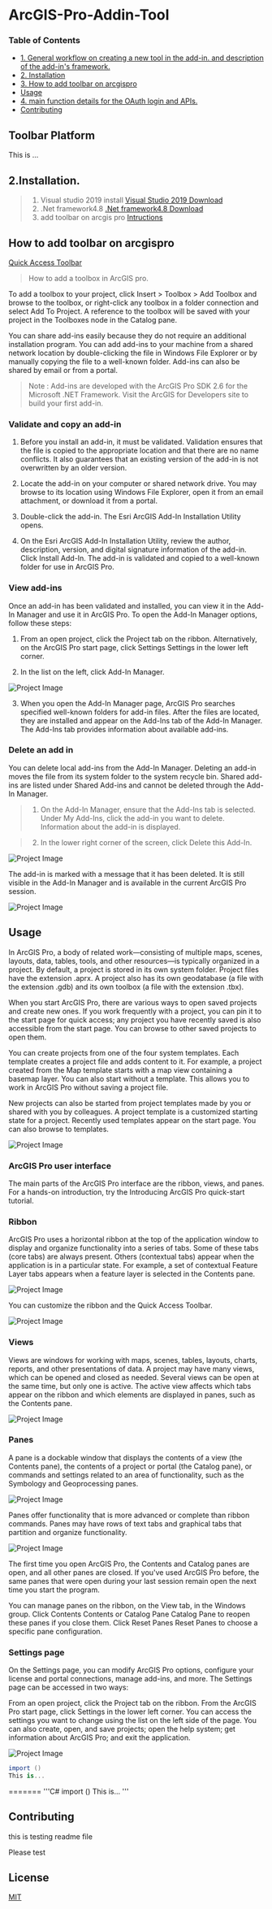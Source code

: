 # ArcGIS-Pro-Addin-Tool



### Table of Contents

- [1. General workflow on creating a new tool in the add-in. and description of the add-in's framework.](#1.-General-workflow-on-creating-a-new-tool-in-the-add-in.and-description-of-the-add-in's-framework.)
- [2. Installation](#2.-Installation.)
- [3. How to add toolbar on arcgispro](#3.-how-to-add-toolbar-on-arcgispro)
- [Usage](#usage)
- [4. main function details for the OAuth login and APIs.](#2.-main-function-details-for-the-OAuth-login-and-APIs.)
- [Contributing](#contributing)


## Toolbar Platform
This is ...

## 2.Installation.

> 1) Visual studio 2019 install
[Visual Studio 2019 Download](https://visualstudio.microsoft.com/downloads/)
> 2) .Net framework4.8
[.Net framework4.8 Download](https://dotnet.microsoft.com/download/)
> 3) add toolbar on arcgis pro
[Intructions](https://awesomeopensource.com/project/Esri/arcgis-pro-sdk-community-samples/)


## How to add toolbar on arcgispro

[Quick Access Toolbar](https://pro.arcgis.com/en/pro-app/get-started/quick-access-toolbar.htm)

> How to add a toolbox in ArcGIS pro.


To add a toolbox to your project, click Insert > Toolbox > Add Toolbox and browse to the toolbox, or right-click any toolbox in a folder connection and select Add To Project. 
A reference to the toolbox will be saved with your project in the Toolboxes node in the Catalog pane.

You can share add-ins easily because they do not require an additional installation program. 
You can add add-ins to your machine from a shared network location by double-clicking the file in Windows File Explorer or by manually copying the file to a well-known folder. 
Add-ins can also be shared by email or from a portal.

> Note :
Add-ins are developed with the ArcGIS Pro SDK 2.6 for the Microsoft .NET Framework. Visit the ArcGIS for Developers site to build your first add-in.

### Validate and copy an add-in

1. Before you install an add-in, it must be validated. Validation ensures that the file is copied to the appropriate location and that there are no name conflicts. It also guarantees that an existing version of the add-in is not overwritten by an older version.

2. Locate the add-in on your computer or shared network drive.
You may browse to its location using Windows File Explorer, open it from an email attachment, or download it from a portal.

3. Double-click the add-in.
The Esri ArcGIS Add-In Installation Utility opens.

4. On the Esri ArcGIS Add-In Installation Utility, review the author, description, version, and digital signature information of the add-in.
Click Install Add-In.
The add-in is validated and copied to a well-known folder for use in ArcGIS Pro.

### View add-ins

Once an add-in has been validated and installed, you can view it in the Add-In Manager and use it in ArcGIS Pro. To open the Add-In Manager options, follow these steps:

1. From an open project, click the Project tab on the ribbon. Alternatively, on the ArcGIS Pro start page, click Settings Settings in the lower left corner.

2. In the list on the left, click Add-In Manager.

![Project Image](https://github.com/DavidFullstackdev/ArcGIS-Pro-Addin-Tool/blob/master/images/GUID-573CBC5C-DE1D-4843-B45F-D5772F380C95-web.png)

3. When you open the Add-In Manager page, ArcGIS Pro searches specified well-known folders for add-in files. After the files are located, they are installed and appear on the Add-Ins tab of the Add-In Manager. The Add-Ins tab provides information about available add-ins.



### Delete an add in 

You can delete local add-ins from the Add-In Manager. Deleting an add-in moves the file from its system folder to the system recycle bin. 
Shared add-ins are listed under Shared Add-ins and cannot be deleted through the Add-In Manager.

> 1. On the Add-In Manager, ensure that the Add-Ins tab is selected. Under My Add-Ins, click the add-in you want to delete.
Information about the add-in is displayed.

> 2. In the lower right corner of the screen, click Delete this Add-In.

![Project Image](https://github.com/DavidFullstackdev/ArcGIS-Pro-Addin-Tool/blob/master/images/GUID-E51E3808-2E6F-41BD-B27A-C94B7CFF603E-web.png)

The add-in is marked with a message that it has been deleted. It is still visible in the Add-In Manager and is available in the current ArcGIS Pro session.

![Project Image](https://github.com/DavidFullstackdev/ArcGIS-Pro-Addin-Tool/blob/master/images/GUID-20B05D95-6002-4D97-B70D-271710F5D6B6-web.png)


## Usage

In ArcGIS Pro, a body of related work—consisting of multiple maps, scenes, layouts, data, tables, tools, and other resources—is typically organized in a project. By default, a project is stored in its own system folder. Project files have the extension .aprx. A project also has its own geodatabase (a file with the extension .gdb) and its own toolbox (a file with the extension .tbx).

When you start ArcGIS Pro, there are various ways to open saved projects and create new ones. If you work frequently with a project, you can pin it to the start page for quick access; any project you have recently saved is also accessible from the start page. You can browse to other saved projects to open them.

You can create projects from one of the four system templates. Each template creates a project file and adds content to it. For example, a project created from the Map template starts with a map view containing a basemap layer. You can also start without a template. This allows you to work in ArcGIS Pro without saving a project file.

New projects can also be started from project templates made by you or shared with you by colleagues. A project template is a customized starting state for a project. Recently used templates appear on the start page. You can also browse to templates.

![Project Image](https://github.com/DavidFullstackdev/ArcGIS-Pro-Addin-Tool/blob/master/images/Usage-1.png)

### ArcGIS Pro user interface
The main parts of the ArcGIS Pro interface are the ribbon, views, and panes. For a hands-on introduction, try the Introducing ArcGIS Pro quick-start tutorial.

### Ribbon
ArcGIS Pro uses a horizontal ribbon at the top of the application window to display and organize functionality into a series of tabs. Some of these tabs (core tabs) are always present. Others (contextual tabs) appear when the application is in a particular state. For example, a set of contextual Feature Layer tabs appears when a feature layer is selected in the Contents pane.

![Project Image](https://github.com/DavidFullstackdev/ArcGIS-Pro-Addin-Tool/blob/master/images/Usage-2.png)

You can customize the ribbon and the Quick Access Toolbar.

![Project Image](https://github.com/DavidFullstackdev/ArcGIS-Pro-Addin-Tool/blob/master/images/Usage-3.png)

### Views
Views are windows for working with maps, scenes, tables, layouts, charts, reports, and other presentations of data. A project may have many views, which can be opened and closed as needed. Several views can be open at the same time, but only one is active. The active view affects which tabs appear on the ribbon and which elements are displayed in panes, such as the Contents pane.

![Project Image](https://github.com/DavidFullstackdev/ArcGIS-Pro-Addin-Tool/blob/master/images/Usage-4.png)

### Panes
A pane is a dockable window that displays the contents of a view (the Contents pane), the contents of a project or portal (the Catalog pane), or commands and settings related to an area of functionality, such as the Symbology and Geoprocessing panes.

![Project Image](https://github.com/DavidFullstackdev/ArcGIS-Pro-Addin-Tool/blob/master/images/Usage-5.png)

Panes offer functionality that is more advanced or complete than ribbon commands. Panes may have rows of text tabs and graphical tabs that partition and organize functionality.

![Project Image](https://github.com/DavidFullstackdev/ArcGIS-Pro-Addin-Tool/blob/master/images/Usage-6.png)

The first time you open ArcGIS Pro, the Contents and Catalog panes are open, and all other panes are closed. If you've used ArcGIS Pro before, the same panes that were open during your last session remain open the next time you start the program.

You can manage panes on the ribbon, on the View tab, in the Windows group. Click Contents Contents or Catalog Pane Catalog Pane to reopen these panes if you close them. Click Reset Panes Reset Panes to choose a specific pane configuration.

### Settings page
On the Settings page, you can modify ArcGIS Pro options, configure your license and portal connections, manage add-ins, and more. The Settings page can be accessed in two ways:

From an open project, click the Project tab on the ribbon.
From the ArcGIS Pro start page, click Settings in the lower left corner.
You can access the settings you want to change using the list on the left side of the page. You can also create, open, and save projects; open the help system; get information about ArcGIS Pro; and exit the application.

![Project Image](https://github.com/DavidFullstackdev/ArcGIS-Pro-Addin-Tool/blob/master/images/Usage-7.png)



```C#
import ()
This is...
```
=======
'''C#
import ()
This is...
'''


## Contributing
this is testing readme file

Please test

## License

[MIT](http://google.com)

